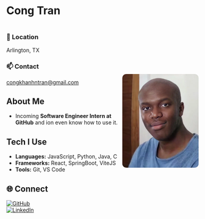 # Cong Tran  

<div style="display: flex; align-items: center;">
  <div style="flex: 1;">
  
### 📍 Location  
Arlington, TX  

### 📫 Contact  
[congkhanhntran@gmail.com](mailto:congkhanhntran@gmail.com)  

## About Me  
- Incoming **Software Engineer Intern at GitHub** and ion even know how to use it.  

## Tech I Use  
- **Languages:** JavaScript, Python, Java, C  
- **Frameworks:** React, SpringBoot, ViteJS  
- **Tools:** Git, VS Code  

## 🌐 Connect  
[![GitHub](https://raw.githubusercontent.com/danielcranney/readme-generator/main/public/icons/socials/github.svg)](https://github.com/cong-n-tran)  
[![LinkedIn](https://raw.githubusercontent.com/danielcranney/readme-generator/main/public/icons/socials/linkedin.svg)](https://www.linkedin.com/in/cong-n-tran/)  

  </div>
  <div>
    <img src="ksi_forehead.webp" width="200px" style="border-radius: 10px;">
  </div>
</div>


